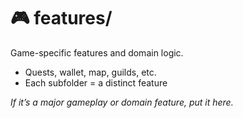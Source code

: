 # 🎮 features/

Game-specific features and domain logic.
- Quests, wallet, map, guilds, etc.
- Each subfolder = a distinct feature

_If it’s a major gameplay or domain feature, put it here._
